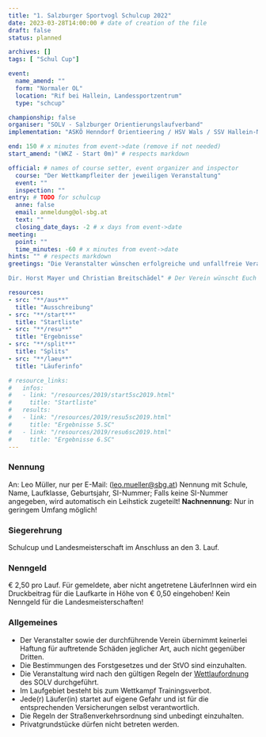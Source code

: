 ```yaml
---
title: "1. Salzburger Sportvogl Schulcup 2022"
date: 2023-03-28T14:00:00 # date of creation of the file
draft: false
status: planned

archives: []
tags: [ "Schul Cup"]

event:
  name_amend: ""
  form: "Normaler OL"
  location: "Rif bei Hallein, Landessportzentrum"
  type: "schcup"

championship: false
organiser: "SOLV - Salzburger Orientierungslaufverband"
implementation: "ASKÖ Henndorf Orientieering / HSV Wals / SSV Hallein-Neualm / BIB!" # remove one of the 3 options

end: 150 # x minutes from event->date (remove if not needed)
start_amend: "(WKZ - Start 0m)" # respects markdown

official: # names of course setter, event organizer and inspector
  course: "Der Wettkampfleiter der jeweiligen Veranstaltung"
  event: ""
  inspection: ""
entry: # TODO for schulcup
  anne: false
  email: anmeldung@ol-sbg.at
  text: ""
  closing_date_days: -2 # x days from event->date
meeting:
  point: ""
  time_minutes: -60 # x minutes from event->date
hints: "" # respects markdown
greetings: "Die Veranstalter wünschen erfolgreiche und unfallfreie Veranstaltungen

Dir. Horst Mayer und Christian Breitschädel" # Der Verein wünscht Euch ...

resources:
- src: "**/aus**"
  title: "Ausschreibung"
- src: "**/start**"
  title: "Startliste"
- src: "**/resu**"
  title: "Ergebnisse"
- src: "**/split**"
  title: "Splits"
- src: "**/laeu**"
  title: "Läuferinfo"

# resource_links:
#   infos:
#   - link: "/resources/2019/start5sc2019.html"
#     title: "Startliste"
#   results:
#   - link: "/resources/2019/resu5sc2019.html"
#     title: "Ergebnisse 5.SC"
#   - link: "/resources/2019/resu6sc2019.html"
#     title: "Ergebnisse 6.SC"
---
```


### Nennung

An: Leo Müller, nur per E-Mail: (leo.mueller@sbg.at)
Nennung mit Schule, Name, Laufklasse, Geburtsjahr, SI-Nummer;
Falls keine SI-Nummer angegeben, wird automatisch ein Leihstick zugeteilt!
**Nachnennung:** Nur in geringem Umfang möglich!

### Siegerehrung

Schulcup und Landesmeisterschaft im Anschluss an den 3. Lauf.

### Nenngeld

€ 2,50 pro Lauf. Für gemeldete, aber nicht angetretene LäuferInnen wird ein Druckbeitrag für die Laufkarte in Höhe von € 0,50 eingehoben!
Kein Nenngeld für die Landesmeisterschaften!

### Allgemeines

- Der Veranstalter sowie der durchführende Verein übernimmt keinerlei Haftung für auftretende Schäden jeglicher Art, auch nicht gegenüber Dritten.
- Die Bestimmungen des Forstgesetzes und der StVO sind einzuhalten.
- Die Veranstaltung wird nach den gültigen Regeln der [Wettlaufordnung](../../wettlaufordnung) des SOLV durchgeführt.
- Im Laufgebiet besteht bis zum Wettkampf Trainingsverbot.
- Jede\(r) Läufer(in) startet auf eigene Gefahr und ist für die entsprechenden Versicherungen selbst verantwortlich.
- Die Regeln der Straßenverkehrsordnung sind unbedingt einzuhalten.
- Privatgrundstücke dürfen nicht betreten werden.
